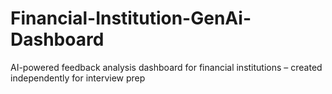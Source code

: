 # Financial-Institution-GenAi-Dashboard
AI-powered feedback analysis dashboard for financial institutions – created independently for interview prep
